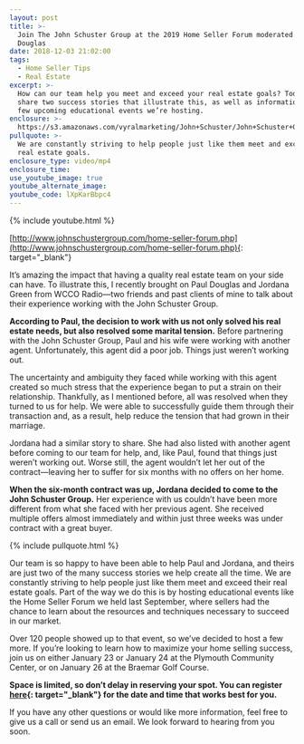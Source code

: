 ```yaml
---
layout: post
title: >-
  Join The John Schuster Group at the 2019 Home Seller Forum moderated by Paul
  Douglas
date: 2018-12-03 21:02:00
tags:
  - Home Seller Tips
  - Real Estate
excerpt: >-
  How can our team help you meet and exceed your real estate goals? Today we’ll
  share two success stories that illustrate this, as well as information about a
  few upcoming educational events we’re hosting.
enclosure: >-
  https://s3.amazonaws.com/vyralmarketing/John+Schuster/John+Schuster+Group-+Our+Upcoming+Event+Will+Help+You+See+the+Same+Success+as+Todays+Special+Guests.mp4
pullquote: >-
  We are constantly striving to help people just like them meet and exceed their
  real estate goals.
enclosure_type: video/mp4
enclosure_time:
use_youtube_image: true
youtube_alternate_image:
youtube_code: lXpKarBbpc4
---
```


{% include youtube.html %}

[http://www.johnschustergroup.com/home-seller-forum.php](http://www.johnschustergroup.com/home-seller-forum.php){: target="_blank"}

It’s amazing the impact that having a quality real estate team on your side can have. To illustrate this, I recently brought on Paul Douglas and Jordana Green from WCCO Radio—two friends and past clients of mine to talk about their experience working with the John Schuster Group.&nbsp;

**According to Paul, the decision to work with us not only solved his real estate needs, but also resolved some marital tension.** Before partnering with the John Schuster Group, Paul and his wife were working with another agent. Unfortunately, this agent did a poor job. Things just weren’t working out.&nbsp;

The uncertainty and ambiguity they faced while working with this agent created so much stress that the experience began to put a strain on their relationship. Thankfully, as I mentioned before, all was resolved when they turned to us for help. We were able to successfully guide them through their transaction and, as a result, help reduce the tension that had grown in their marriage.&nbsp;

Jordana had a similar story to share. She had also listed with another agent before coming to our team for help, and, like Paul, found that things just weren’t working out. Worse still, the agent wouldn’t let her out of the contract—leaving her to suffer for six months with no offers on her home.&nbsp;

**When the six-month contract was up, Jordana decided to come to the John Schuster Group.** Her experience with us couldn’t have been more different from what she faced with her previous agent. She received multiple offers almost immediately and within just three weeks was under contract with a great buyer.

{% include pullquote.html %}

Our team is so happy to have been able to help Paul and Jordana, and theirs are just two of the many success stories we help create all the time. We are constantly striving to help people just like them meet and exceed their real estate goals. Part of the way we do this is by hosting educational events like the Home Seller Forum we held last September, where sellers had the chance to learn about the resources and techniques necessary to succeed in our market.&nbsp;

Over 120 people showed up to that event, so we’ve decided to host a few more. If you’re looking to learn how to maximize your home selling success, join us on either January 23 or January 24 at the Plymouth Community Center, or on January 26 at the Braemar Golf Course.&nbsp;

**Space is limited, so don’t delay in reserving your spot. You can register [here](http://www.johnschustergroup.com/home-seller-forum.php){: target="_blank"} for the date and time that works best for you.&nbsp;**

If you have any other questions or would like more information, feel free to give us a call or send us an email. We look forward to hearing from you soon.